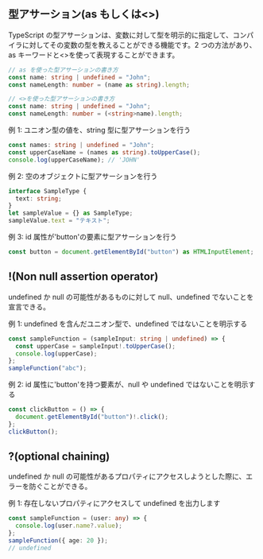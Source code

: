 ## 型アサーション(as もしくは<>)

TypeScript の型アサーションは、変数に対して型を明示的に指定して、コンパイラに対してその変数の型を教えることができる機能です。2 つの方法があり、as キーワードと<>を使って表現することができます。

```ts
// as を使った型アサーションの書き方
const name: string | undefined = "John";
const nameLength: number = (name as string).length;

// <>を使った型アサーションの書き方
const name: string | undefined = "John";
const nameLength: number = (<string>name).length;
```

例 1: ユニオン型の値を、string 型に型アサーションを行う

```ts
const names: string | undefined = "John";
const upperCaseName = (names as string).toUpperCase();
console.log(upperCaseName); // 'JOHN'
```

例 2: 空のオブジェクトに型アサーションを行う

```ts
interface SampleType {
  text: string;
}
let sampleValue = {} as SampleType;
sampleValue.text = "テキスト";
```

例 3: id 属性が'button'の要素に型アサーションを行う

```ts
const button = document.getElementById("button") as HTMLInputElement;
```

## !(Non null assertion operator)

undefined か null の可能性があるものに対して null、undefined でないことを宣言できる。

例 1: undefined を含んだユニオン型で、undefined ではないことを明示する

```ts
const sampleFunction = (sampleInput: string | undefined) => {
  const upperCase = sampleInput!.toUpperCase();
  console.log(upperCase);
};
sampleFunction("abc");
```

例 2: id 属性に'button'を持つ要素が、null や undefined ではないことを明示する

```ts
const clickButton = () => {
  document.getElementById("button")!.click();
};
clickButton();
```

## ?(optional chaining)

undefined か null の可能性があるプロパティにアクセスしようとした際に、エラーを防ぐことができる。

例 1: 存在しないプロパティにアクセスして undefined を出力します

```ts
const sampleFunction = (user: any) => {
  console.log(user.name?.value);
};
sampleFunction({ age: 20 });
// undefined
```
